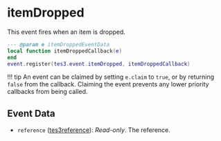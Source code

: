 # itemDropped
<div class="search_terms" style="display: none">itemdropped</div>

<!---
	This file is autogenerated. Do not edit this file manually. Your changes will be ignored.
	More information: https://github.com/MWSE/MWSE/tree/master/docs
-->

This event fires when an item is dropped.

```lua
--- @param e itemDroppedEventData
local function itemDroppedCallback(e)
end
event.register(tes3.event.itemDropped, itemDroppedCallback)
```

!!! tip
	An event can be claimed by setting `e.claim` to `true`, or by returning `false` from the callback. Claiming the event prevents any lower priority callbacks from being called.

## Event Data

* `reference` ([tes3reference](../types/tes3reference.md)): *Read-only*. The reference.

